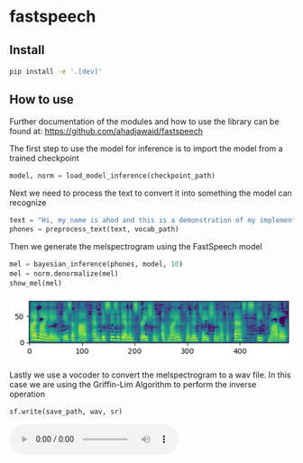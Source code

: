 # fastspeech

<!-- WARNING: THIS FILE WAS AUTOGENERATED! DO NOT EDIT! -->

## Install

``` sh
pip install -e '.[dev]'
```

## How to use

Further documentation of the modules and how to use the library can be
found at: https://github.com/ahadjawaid/fastspeech

The first step to use the model for inference is to import the model
from a trained checkpoint

``` python
model, norm = load_model_inference(checkpoint_path)
```

Next we need to process the text to convert it into something the model
can recognize

``` python
text = "Hi, my name is ahod and this is a demonstration of my implementation of the fast speech model"
phones = preprocess_text(text, vocab_path)
```

Then we generate the melspectrogram using the FastSpeech model

``` python
mel = bayesian_inference(phones, model, 10)
mel = norm.denormalize(mel)
show_mel(mel)
```

![](index_files/figure-commonmark/cell-4-output-1.png)

Lastly we use a vocoder to convert the melspectrogram to a wav file. In
this case we are using the Griffin-Lim Algorithm to perform the inverse
operation

``` python
sf.write(save_path, wav, sr)
```

<audio src="https://github.com/ahadjawaid/fastspeech/blob/main/sample_data/demonstration.wav?raw=true" controls>
Your browser does not support the audio element.
</audio>
